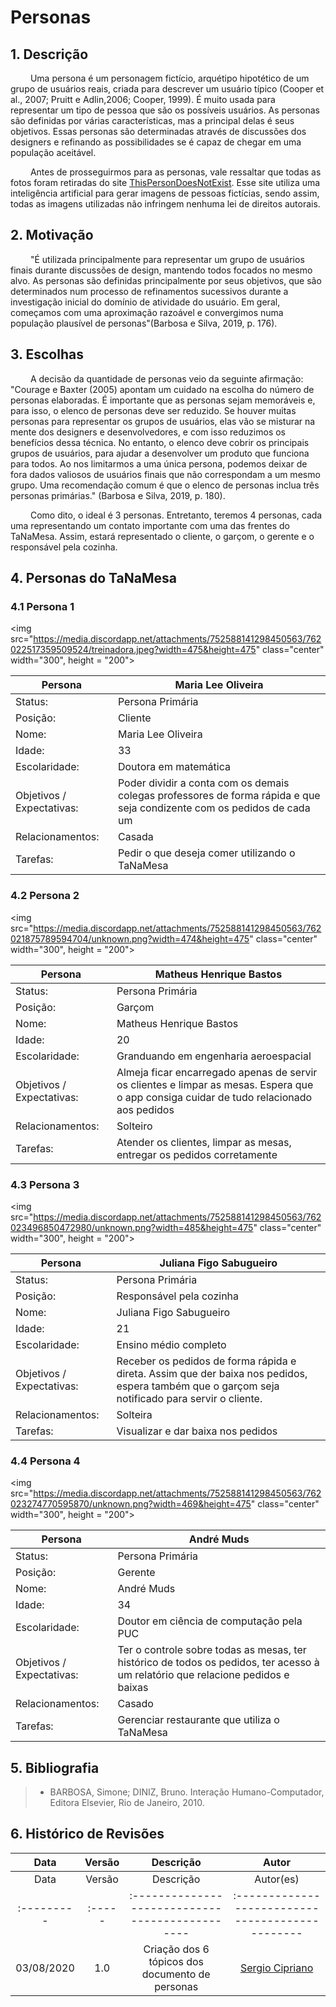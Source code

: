 # Personas

## 1. Descrição

&emsp;&emsp; Uma persona é um personagem fictício, arquétipo hipotético de um grupo de usuários reais,
criada para descrever um usuário típico (Cooper et al., 2007; Pruitt e Adlin,2006; Cooper, 1999). É
muito usada para representar um tipo de pessoa que são os possíveis usuários. As personas são definidas
por várias características, mas a principal delas é seus objetivos. Essas personas são determinadas
através de discussões dos designers e refinando as possibilidades se é capaz de chegar em uma população
aceitável.

&emsp;&emsp; Antes de prosseguirmos para as personas, vale ressaltar que todas as fotos foram retiradas do site
<a href="https://thispersondoesnotexist.com/">ThisPersonDoesNotExist</a>. Esse site utiliza uma inteligência
artificial para gerar imagens de pessoas fictícias, sendo assim, todas as imagens utilizadas não infringem
nenhuma lei de direitos autorais.

## 2. Motivação

&emsp;&emsp; "É utilizada principalmente para representar um grupo de usuários finais durante discussões
de design, mantendo todos focados no mesmo alvo. As personas são definidas principalmente por seus
objetivos, que são determinados num processo de refinamentos sucessivos durante a investigação inicial
do domínio de atividade do usuário. Em geral, começamos com uma aproximação razoável e convergimos numa
população plausível de personas"(Barbosa e Silva, 2019, p. 176).

## 3. Escolhas

&emsp;&emsp; A decisão da quantidade de personas veio da seguinte afirmação: "Courage e Baxter (2005) apontam
um cuidado na escolha do número de personas elaboradas. É importante que as personas sejam memoráveis e, para
isso, o elenco de personas deve ser reduzido. Se houver muitas personas para representar os grupos de usuários,
elas vão se misturar na mente dos designers e desenvolvedores, e com isso reduzimos os benefícios dessa técnica.
No entanto, o elenco deve cobrir os principais grupos de usuários, para ajudar a desenvolver um produto que
funciona para todos. Ao nos limitarmos a uma única persona, podemos deixar de fora dados valiosos de usuários
finais que não correspondam a um mesmo grupo. Uma recomendação comum é que o elenco de personas inclua três
personas primárias." (Barbosa e Silva, 2019, p. 180).

&emsp;&emsp; Como dito, o ideal é 3 personas. Entretanto, teremos 4 personas, cada uma representando um contato
importante com uma das frentes do TaNaMesa. Assim, estará representado o cliente, o garçom, o gerente e o
responsável pela cozinha.

## 4. Personas do TaNaMesa

### 4.1 Persona 1

<img  src="https://media.discordapp.net/attachments/752588141298450563/762022517359509524/treinadora.jpeg?width=475&height=475" class="center" width="300", height = "200">

| Persona                   | Maria Lee Oliveira |
|---------------------------|--------------------|
| Status:                   | Persona Primária |
| Posição:                  | Cliente |
| Nome:                     | Maria Lee Oliveira |
| Idade:                    | 33 |
| Escolaridade:             | Doutora em matemática |
| Objetivos / Expectativas: | Poder dividir a conta com os demais colegas professores de forma rápida e que seja condizente com os pedidos de cada um |
| Relacionamentos:          | Casada |
| Tarefas:                  | Pedir o que deseja comer utilizando o TaNaMesa |

### 4.2 Persona 2

<img  src="https://media.discordapp.net/attachments/752588141298450563/762021875789594704/unknown.png?width=474&height=475" class="center" width="300", height = "200">

| Persona                   | Matheus Henrique Bastos |
|---------------------------|--------------------|
| Status:                   | Persona Primária |
| Posição:                  | Garçom |
| Nome:                     | Matheus Henrique Bastos |
| Idade:                    | 20 |
| Escolaridade:             | Granduando em engenharia aeroespacial |
| Objetivos / Expectativas: | Almeja ficar encarregado apenas de servir os clientes e limpar as mesas. Espera que o app consiga cuidar de tudo relacionado aos pedidos |
| Relacionamentos:          | Solteiro |
| Tarefas:                  | Atender os clientes, limpar as mesas, entregar os pedidos corretamente |

### 4.3 Persona 3

<img  src="https://media.discordapp.net/attachments/752588141298450563/762023496850472980/unknown.png?width=485&height=475" class="center" width="300", height = "200">

| Persona                   | Juliana Figo Sabugueiro |
|---------------------------|--------------------|
| Status:                   | Persona Primária |
| Posição:                  | Responsável pela cozinha |
| Nome:                     | Juliana Figo Sabugueiro |
| Idade:                    | 21 |
| Escolaridade:             | Ensino médio completo |
| Objetivos / Expectativas: | Receber os pedidos de forma rápida e direta. Assim que der baixa nos pedidos, espera também que o garçom seja notificado para servir o cliente. |
| Relacionamentos:          | Solteira |
| Tarefas:                  | Visualizar e dar baixa nos pedidos |

### 4.4 Persona 4

<img  src="https://media.discordapp.net/attachments/752588141298450563/762023274770595870/unknown.png?width=469&height=475" class="center" width="300", height = "200">

| Persona                   | André Muds |
|---------------------------|--------------------|
| Status:                   | Persona Primária |
| Posição:                  | Gerente |
| Nome:                     | André Muds |
| Idade:                    | 34 |
| Escolaridade:             | Doutor em ciência de computação pela PUC |
| Objetivos / Expectativas: | Ter o controle sobre todas as mesas, ter histórico de todos os pedidos, ter acesso à um relatório que relacione pedidos e baixas |
| Relacionamentos:          | Casado |
| Tarefas:                  | Gerenciar restaurante que utiliza o TaNaMesa |

## 5. Bibliografia

> - BARBOSA, Simone; DINIZ, Bruno. Interação Humano-Computador, Editora Elsevier, Rio de Janeiro, 2010.

## 6. Histórico de Revisões

|Data|Versão|Descrição|Autor|
|:-:|:-:|:-:|:-:|
| Data       | Versão | Descrição                                       | Autor(es)                                        |
| :--------- | :----- | :---------------------------------------------- | :----------------------------------------------- |
| 03/08/2020 | 1.0    | Criação dos 6 tópicos dos documento de personas | [Sergio Cipriano](https://github.com/sergiosacj) |
